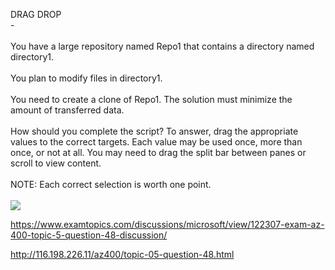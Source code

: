 DRAG DROP<br/> -<br/><br/>You have a large repository named Repo1 that contains a directory named directory1.<br/><br/>You plan to modify files in directory1.<br/><br/>You need to create a clone of Repo1. The solution must minimize the amount of transferred data.<br/><br/>How should you complete the script? To answer, drag the appropriate values to the correct targets. Each value may be used once, more than once, or not at all. You may need to drag the split bar between panes or scroll to view content.<br/><br/>NOTE: Each correct selection is worth one point.<br/><br/><img src="https://img.examtopics.com/az-400/image86.png"/><p><a href="https://www.examtopics.com/discussions/microsoft/view/122307-exam-az-400-topic-5-question-48-discussion/">https://www.examtopics.com/discussions/microsoft/view/122307-exam-az-400-topic-5-question-48-discussion/</a></p><p><a href="http://116.198.226.11/az400/topic-05-question-48.html">http://116.198.226.11/az400/topic-05-question-48.html</a></p><script src="https://giscus.app/client.js"                    data-repo="azsamples/az204"                    data-repo-id="R_kgDOMRXzDQ"                    data-category="General"                    data-category-id="DIC_kwDOMRXzDc4Cgi27"                    data-mapping="pathname"                    data-strict="0"                    data-reactions-enabled="0"                    data-emit-metadata="0"                    data-input-position="bottom"                    data-theme="preferred_color_scheme"                    data-lang="en"                    crossorigin="anonymous"                    async>                    </script>